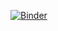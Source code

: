 
[![Binder](https://mybinder.org/badge_logo.svg)](https://mybinder.org/v2/gh/Froodooo/notebooks/HEAD?labpath=Home.ipynb)
